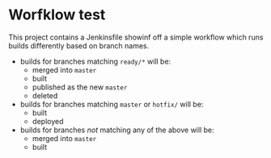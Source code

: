 # Worfklow test

This project contains a Jenkinsfile showinf off a simple workflow which runs builds differently based on branch names.

* builds for branches matching `ready/*` will be:
	* merged into `master`
	* built
	* published as the new `master`
	* deleted
* builds for branches matching `master` or `hotfix/` will be:
	* built
	* deployed
* builds for branches _not_ matching any of the above will be:
	* merged into `master`
	* built

	
